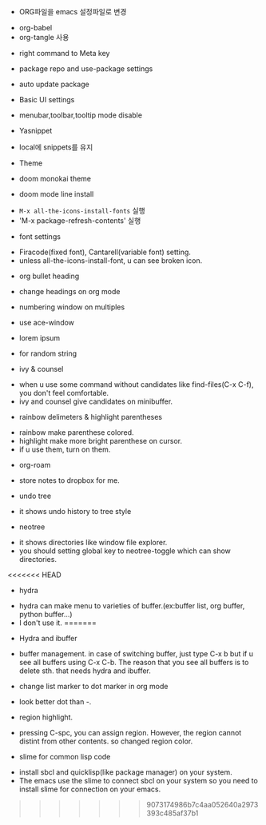 * ORG파일을 emacs 설정파일로 변경
- org-babel
- org-tangle 사용
* right command to Meta key

* package repo and use-package settings
* auto update package
* Basic UI settings
- menubar,toolbar,tooltip mode disable

* Yasnippet
- local에 snippets를 유지
* Theme
- doom monokai theme
* doom mode line install
- `M-x all-the-icons-install-fonts` 실행
- 'M-x package-refresh-contents' 실행

* font settings
- Firacode(fixed font), Cantarell(variable font) setting.
- unless all-the-icons-install-font, u can see broken icon.

* org bullet heading
- change headings on org mode

* numbering window on multiples
- use ace-window

* lorem ipsum
- for random string

* ivy & counsel
- when u use some command without candidates like find-files(C-x C-f), you don't feel comfortable.
- ivy and counsel give candidates on minibuffer.

* rainbow delimeters & highlight parentheses
- rainbow make parenthese colored.
- highlight make more bright parenthese on cursor.
- if u use them, turn on them.

* org-roam
- store notes to dropbox for me.

* undo tree
- it shows undo history to tree style

* neotree
- it shows directories like window file explorer.
- you should setting global key to neotree-toggle which can show directories.

<<<<<<< HEAD
* hydra
- hydra can make menu to varieties of buffer.(ex:buffer list, org  buffer, python buffer...)
- I don't use it.
=======
* Hydra and ibuffer
- buffer management. in case of switching buffer, just type C-x b but if u see all buffers using C-x C-b. The reason that you see all buffers is to delete sth. that needs hydra and ibuffer.

* change list marker to dot marker in org mode
- look better dot than -.

* region highlight.
- pressing C-spc, you can assign region. However, the region cannot distint from other contents. so changed region color.

* slime for common lisp code
- install sbcl and quicklisp(like package manager) on your system.
- The emacs use the slime to connect sbcl on your system so you need to install slime for connection on your emacs.
>>>>>>> 9073174986b7c4aa052640a2973393c485af37b1
